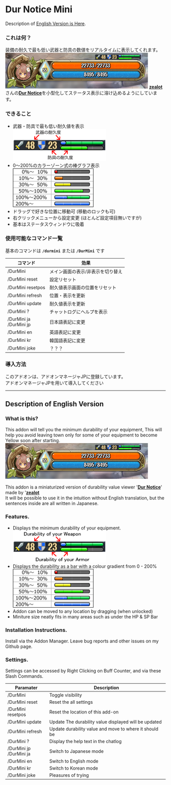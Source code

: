 # Dur Notice Mini
Description of [English Version is Here](#description-of-english-version).  
 
### これは何？
装備の耐久で最も低い武器と防具の数値をリアルタイムに表示してくれます。  
![Image of snap to status frame](https://github.com/Toukibi/ToSAddon/blob/ForImage/DurNoticeMini/Main/img/topimage.png?raw=true)
[**zealot**](https://github.com/mythzeal)さんの[**Dur Notice**](https://github.com/mythzeal/tos_addon/tree/master/DurNotice)を小型化してステータス表示に溶け込めるようにしています。
  
  
### できること
* 武器・防具で最も低い耐久値を表示  
![alt text](https://github.com/Toukibi/ToSAddon/blob/ForImage/DurNoticeMini/Main/img/mainparts.png?raw=true "Image of main frame")
* 0～200%のカラーゾーン式の棒グラフ表示  
![alt text](https://github.com/Toukibi/ToSAddon/blob/ForImage/DurNoticeMini/Main/img/gauge.png?raw=true "Image of gauge")
* ドラッグで好きな位置に移動可 (移動のロックも可)
* 右クリックメニューから設定変更 (ほとんど設定項目無いですが)
* 基本はステータスウィンドウに吸着
  
### 使用可能なコマンド一覧
基本のコマンドは **`/durmini`** または **`/DurMini`** です  

|コマンド|効果|
|---|---|
|/DurMini|メイン画面の表示/非表示を切り替え|
|/DurMini reset|設定リセット|
|/DurMini resetpos|耐久値表示画面の位置をリセット|
|/DurMini refresh|位置・表示を更新|
|/DurMini update|耐久値表示を更新|
|/DurMini ?|チャットログにヘルプを表示|
|/DurMini ja<br />/DurMini jp|日本語表記に変更|
|/DurMini en|英語表記に変更|
|/DurMini kr|韓国語表記に変更|
|/DurMini joke|？？？|


### 導入方法
このアドオンは、アドオンマネージャJPに登録しています。  
アドオンマネージャJPを用いて導入してください  
  

---
## Description of English Version 
  
### What is this?
This addon will tell you the minimum durability of your equipment, This will help you avoid leaving town only for some of your equipment to become Yellow soon after starting.  
![Image of snap to status frame](https://github.com/Toukibi/ToSAddon/blob/ForImage/DurNoticeMini/Main/img/topimage.png?raw=true)  

This addon is a miniaturized version of durability value viewer '[**Dur Notice**](https://github.com/mythzeal)' made by '[**zealot**](https://github.com/mythzeal/tos_addon/tree/master/DurNotice)  
It will be possible to use it in the intuition without English translation, but the sentences inside are all written in Japanese.  
  
### Features.
* Displays the minimum durability of your equipment.  
![alt text](https://github.com/Toukibi/ToSAddon/blob/ForImage/DurNoticeMini/Main/img/mainparts_en.png?raw=true "Image of main frame")
* Displays the durability as a bar with a colour gradient from 0 - 200%  
![alt text](https://github.com/Toukibi/ToSAddon/blob/ForImage/DurNoticeMini/Main/img/gauge.png?raw=true "Image of gauge")
* Addon can be moved to any location by dragging (when unlocked)
* Miniture size neatly fits in many areas such as under the HP & SP Bar

### Installation Instructions.
Install via the Addon Manager. Leave bug reports and other issues on my Github page.

### Settings.
Settings can be accessed by Right Clicking on Buff Counter, and via these Slash Commands.  

|Paramater|Description|
|---|---|
|/DurMini|Toggle visibility|
|/DurMini reset|Reset the all settings|
|/DurMini resetpos|Reset the location of this add-on|
|/DurMini update|Update The durability value displayed will be updated|
|/DurMini refresh|Update durability value and move to where it should be|
|/DurMini ?|Display the help text in the chatlog|
|/DurMini jp<br />/DurMini ja|Switch to Japanese mode|
|/DurMini en|Switch to English mode|
|/DurMini kr|Switch to Korean mode|
|/DurMini joke|Pleasures of trying|
